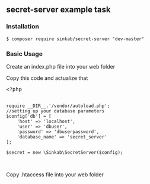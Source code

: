 <!DOCTYPE html>
<html>
<body>
<h2>secret-server example task</h2>

<h3>Installation</h3>

<code>$ composer require sinkab/secret-server "dev-master"</code>

<h3>Basic Usage</h3>
<p>Create an index.php file into your web folder</p>
<p>Copy this code and actualize that</p>
<pre>
&lt;?php

    require __DIR__.'/vendor/autoload.php';
    //setting up your database parameters
    $config['db'] = [
        'host' => 'localhost',
        'user' => 'dbuser',
        'password' => 'dbuserpassword',
        'database_name' => 'secret_server'
    ];
    
    $secret = new \Sinkab\SecretServer($config);
</pre>
<p>Copy .htaccess file into your web folder</p>

</body>
</html>
